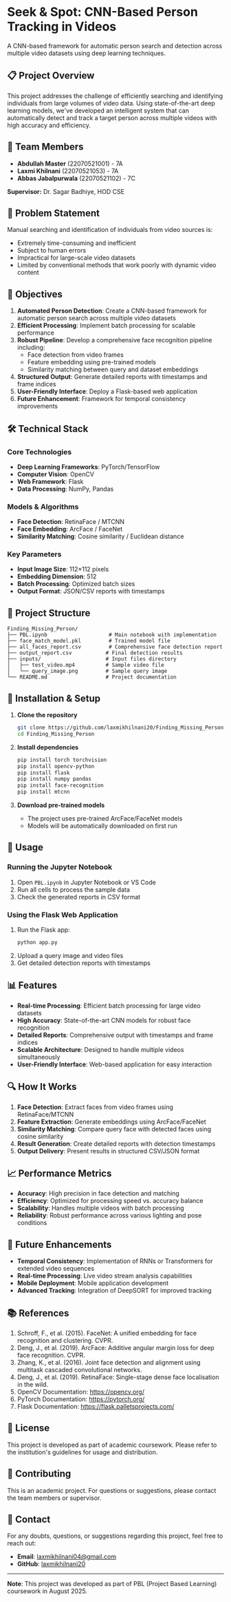 # Seek & Spot: CNN-Based Person Tracking in Videos

A CNN-based framework for automatic person search and detection across multiple video datasets using deep learning techniques.

## 📋 Project Overview

This project addresses the challenge of efficiently searching and identifying individuals from large volumes of video data. Using state-of-the-art deep learning models, we've developed an intelligent system that can automatically detect and track a target person across multiple videos with high accuracy and efficiency.

## 👥 Team Members

- **Abdullah Master** (22070521001) - 7A
- **Laxmi Khilnani** (22070521053) - 7A  
- **Abbas Jabalpurwala** (22070521102) - 7C

**Supervisor:** Dr. Sagar Badhiye, HOD CSE

## 🎯 Problem Statement

Manual searching and identification of individuals from video sources is:
- Extremely time-consuming and inefficient
- Subject to human errors
- Impractical for large-scale video datasets
- Limited by conventional methods that work poorly with dynamic video content

## 🚀 Objectives

1. **Automated Person Detection**: Create a CNN-based framework for automatic person search across multiple video datasets
2. **Efficient Processing**: Implement batch processing for scalable performance
3. **Robust Pipeline**: Develop a comprehensive face recognition pipeline including:
   - Face detection from video frames
   - Feature embedding using pre-trained models
   - Similarity matching between query and dataset embeddings
4. **Structured Output**: Generate detailed reports with timestamps and frame indices
5. **User-Friendly Interface**: Deploy a Flask-based web application
6. **Future Enhancement**: Framework for temporal consistency improvements

## 🛠️ Technical Stack

### Core Technologies
- **Deep Learning Frameworks**: PyTorch/TensorFlow
- **Computer Vision**: OpenCV
- **Web Framework**: Flask
- **Data Processing**: NumPy, Pandas

### Models & Algorithms
- **Face Detection**: RetinaFace / MTCNN
- **Face Embedding**: ArcFace / FaceNet
- **Similarity Matching**: Cosine similarity / Euclidean distance

### Key Parameters
- **Input Image Size**: 112×112 pixels
- **Embedding Dimension**: 512
- **Batch Processing**: Optimized batch sizes
- **Output Format**: JSON/CSV reports with timestamps

## 📁 Project Structure

```
Finding_Missing_Person/
├── PBL.ipynb                    # Main notebook with implementation
├── face_match_model.pkl         # Trained model file
├── all_faces_report.csv         # Comprehensive face detection report
├── output_report.csv           # Final detection results
├── inputs/                     # Input files directory
│   ├── test_video.mp4          # Sample video file
│   └── query_image.png         # Sample query image
└── README.md                   # Project documentation
```

## 🔧 Installation & Setup

1. **Clone the repository**
   ```bash
   git clone https://github.com/laxmikhilnani20/Finding_Missing_Person.git
   cd Finding_Missing_Person
   ```

2. **Install dependencies**
   ```bash
   pip install torch torchvision
   pip install opencv-python
   pip install flask
   pip install numpy pandas
   pip install face-recognition
   pip install mtcnn
   ```

3. **Download pre-trained models**
   - The project uses pre-trained ArcFace/FaceNet models
   - Models will be automatically downloaded on first run

## 🚀 Usage

### Running the Jupyter Notebook
1. Open `PBL.ipynb` in Jupyter Notebook or VS Code
2. Run all cells to process the sample data
3. Check the generated reports in CSV format

### Using the Flask Web Application
1. Run the Flask app:
   ```bash
   python app.py
   ```
2. Upload a query image and video files
3. Get detailed detection reports with timestamps

## 📊 Features

- **Real-time Processing**: Efficient batch processing for large video datasets
- **High Accuracy**: State-of-the-art CNN models for robust face recognition
- **Detailed Reports**: Comprehensive output with timestamps and frame indices
- **Scalable Architecture**: Designed to handle multiple videos simultaneously
- **User-Friendly Interface**: Web-based application for easy interaction

## 🔍 How It Works

1. **Face Detection**: Extract faces from video frames using RetinaFace/MTCNN
2. **Feature Extraction**: Generate embeddings using ArcFace/FaceNet
3. **Similarity Matching**: Compare query face with detected faces using cosine similarity
4. **Result Generation**: Create detailed reports with detection timestamps
5. **Output Delivery**: Present results in structured CSV/JSON format

## 📈 Performance Metrics

- **Accuracy**: High precision in face detection and matching
- **Efficiency**: Optimized for processing speed vs. accuracy balance
- **Scalability**: Handles multiple videos with batch processing
- **Reliability**: Robust performance across various lighting and pose conditions

## 🔮 Future Enhancements

- **Temporal Consistency**: Implementation of RNNs or Transformers for extended video sequences
- **Real-time Processing**: Live video stream analysis capabilities
- **Mobile Deployment**: Mobile application development
- **Advanced Tracking**: Integration of DeepSORT for improved tracking

## 📚 References

1. Schroff, F., et al. (2015). FaceNet: A unified embedding for face recognition and clustering. CVPR.
2. Deng, J., et al. (2019). ArcFace: Additive angular margin loss for deep face recognition. CVPR.
3. Zhang, K., et al. (2016). Joint face detection and alignment using multitask cascaded convolutional networks.
4. Deng, J., et al. (2019). RetinaFace: Single-stage dense face localisation in the wild.
5. OpenCV Documentation: https://opencv.org/
6. PyTorch Documentation: https://pytorch.org/
7. Flask Documentation: https://flask.palletsprojects.com/

## 📄 License

This project is developed as part of academic coursework. Please refer to the institution's guidelines for usage and distribution.

## 🤝 Contributing

This is an academic project. For questions or suggestions, please contact the team members or supervisor.

## 📧 Contact

For any doubts, questions, or suggestions regarding this project, feel free to reach out:

- **Email**: [laxmikhilnani04@gmail.com](mailto:laxmikhilnani04@gmail.com)
- **GitHub**: [laxmikhilnani20](https://github.com/laxmikhilnani20)

---

**Note**: This project was developed as part of PBL (Project Based Learning) coursework in August 2025.